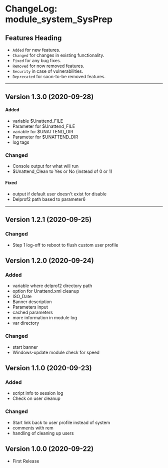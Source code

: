 # ChangeLog: module_system_SysPrep


## Features Heading
- `Added` for new features.
- `Changed` for changes in existing functionality.
- `Fixed` for any bug fixes.
- `Removed` for now removed features.
- `Security` in case of vulnerabilities.
- `Deprecated` for soon-to-be removed features.

[//]: # (Copy paste pallette)
[//]: # (#### Added)
[//]: # (#### Changed)
[//]: # (#### Fixed)
[//]: # (#### Removed)
[//]: # (#### Security)
[//]: # (#### Deprecated)

---

## Version 1.3.0 (2020-09-28)
#### Added
- variable $Unattend_FILE
- Parameter for $Unattend_FILE
- variable for $UNATTEND_DIR
- Parameter for $UNATTEND_DIR
- log tags

### Changed
- Console output for what will run
- $Unattend_Clean to Yes or No (instead of 0 or 1)

#### Fixed
- output if default user doesn't exist for disable
- Delprof2 path based to parameter6

---

## Version 1.2.1 (2020-09-25)
### Changed
- Step 1 log-off to reboot to flush custom user profile


## Version 1.2.0 (2020-09-24)
### Added
- variable where delprof2 directory path
- option for Unattend.xml cleanup 
- ISO_Date
- Banner description
- Parameters input
- cached parameters
- more information in module log
- var directory

### Changed
- start banner 
- Windows-update module check for speed


## Version 1.1.0 (2020-09-23)
### Added
- script info to session log
- Check on user cleanup

### Changed
- Start link back to user profile instead of system
- comments with rem
- handling of cleaning up users


## Version 1.0.0 (2020-09-22)
- First Release